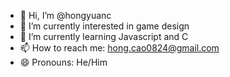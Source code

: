 - 👋 Hi, I’m @hongyuanc
- 👀 I’m currently interested in game design
- 🌱 I’m currently learning Javascript and C
- 📫 How to reach me: hong.cao0824@gmail.com
- 😄 Pronouns: He/Him

<!---
hongyuanc/hongyuanc is a ✨ special ✨ repository because its `README.md` (this file) appears on your GitHub profile.
You can click the Preview link to take a look at your changes.
--->
